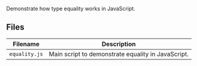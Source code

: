 Demonstrate how type equality works in JavaScript.

## Files

| Filename                   | Description                                                                 |
|----------------------------|-----------------------------------------------------------------------------|
| `equality.js`              | Main script to demonstrate equality in JavaScript.                          |